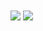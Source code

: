 <img align="center" src="https://github-readme-stats.vercel.app/api/pin/?username=anuraghazra&repo=github-readme-stats" />
<img align="center" src="https://github-readme-stats.vercel.app/api/pin/?username=anuraghazra&repo=convoychat" />
